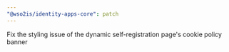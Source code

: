 ```yaml
---
"@wso2is/identity-apps-core": patch
---
```


Fix the styling issue of the dynamic self-registration page's cookie policy banner
